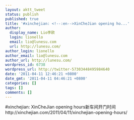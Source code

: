 ```yaml
---
layout: aktt_tweet
status: publish
published: true
title: '#xinchejian: <!--:en-->XinCheJian opening ho...'
author:
  display_name: Lio李欧
  login: lionello
  email: lio@lunesu.com
  url: http://lunesu.com/
author_login: lionello
author_email: lio@lunesu.com
author_url: http://lunesu.com/
wordpress_id: 6738
wordpress_url: http://twitter-57303448495984640
date: '2011-04-11 12:46:21 +0800'
date_gmt: '2011-04-11 04:46:21 +0800'
categories: []
tags: []
comments: []
---
```

<p>#xinchejian: <!--:en-->XinCheJian opening hours<!--:--><!--:zh-->新车间开门时间<!--:--> http://xinchejian.com/2011/04/11/xinchejian-opening-hours/</p>
